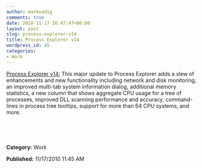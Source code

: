 ```yaml
---
author: marknadig
comments: true
date: 2010-11-17 16:47:47+00:00
layout: post
slug: process-explorer-v14
title: Process Explorer v14
wordpress_id: 45
categories:
- Work
---
```





[Process Explorer v14:](http://technet.microsoft.com/sysinternals/bb896653) This major update to Process Explorer adds a slew of enhancements and new functionality including network and disk monitoring, an improved multi-tab system information dialog, additional memory statistics, a new column that shows aggregate CPU usage for a tree of processes, improved DLL scanning performance and accuracy, command-lines in process tree tooltips, support for more than 64 CPU systems, and more.




 




 




**Category:** Work




**Published:** 11/17/2010 11:45 AM



